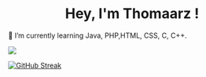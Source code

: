 <h1 style="text-align: center;">Hey, I'm Thomaarz !</h1>
🌱 I’m currently learning Java, PHP,HTML, CSS, C, C++.


![](https://komarev.com/ghpvc/?username=Thomaarz)


[![GitHub Streak](https://github-readme-streak-stats.herokuapp.com/?user=Thomaarz)](https://git.io/streak-stats)
